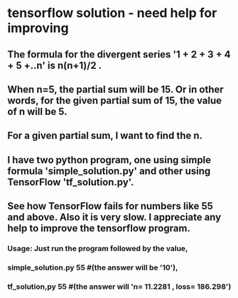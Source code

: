 # tensorflow solution - need help for improving
## The formula for the divergent series '1 + 2 + 3 + 4 + 5 +..n' is n(n+1)/2 . 
## When n=5, the partial sum will be 15. Or in other words, for the given partial sum of 15, the value of n will be 5. 
## For a given partial sum, I want to find the n.
## I have two python program, one using simple formula 'simple_solution.py' and other using TensorFlow 'tf_solution.py'.
## See how TensorFlow fails for numbers like 55 and above. Also it is very slow. I appreciate any help to improve the tensorflow program.
### Usage: Just run the program followed by the value, 
### simple_solution.py  55       #(the answer will be '10'), 
### tf_solution,py  55           #(the answer will 'n= 11.2281 , loss= 186.298')
